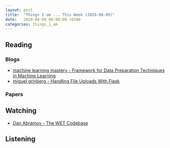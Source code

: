 ```yaml
---
layout: post
title:  "Things I am ... This Week (2020-08-09)"
date:   2020-08-09 00:00:00 +0300
categories: things_i_am
---
```


<!-- # Things I am ... This Week   -->

## Reading  

### Blogs

- [machine learning mastery - Framework for Data Preparation Techniques in Machine Learning][mlm1]
- [miguel grinberg - Handling File Uploads With Flask][mg1]

### Papers

## Watching  

- [Dan Abramov - The WET Codebase][da1]

## Listening  


[mlm1]:https://machinelearningmastery.com/framework-for-data-preparation-for-machine-learning/
[da1]:https://www.deconstructconf.com/2019/dan-abramov-the-wet-codebase
[mg1]:https://blog.miguelgrinberg.com/post/handling-file-uploads-with-flask
